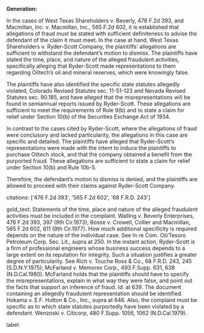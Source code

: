 **Generation:**



In the cases of West Texas Shareholders v. Beverly, 476 F.2d 393, and Macmillan, Inc. v. Macmillan, Inc., 565 F.2d 602, it is established that allegations of fraud must be stated with sufficient definiteness to advise the defendant of the claim it must meet. In the case at hand, West Texas Shareholders v. Ryder-Scott Company, the plaintiffs’ allegations are sufficient to withstand the defendant’s motion to dismiss. The plaintiffs have stated the time, place, and nature of the alleged fraudulent activities, specifically alleging that Ryder-Scott made representations to them regarding Oiltech’s oil and mineral reserves, which were knowingly false.

The plaintiffs have also identified the specific state statutes allegedly violated, Colorado Revised Statutes sec. 11-51-123 and Nevada Revised Statutes sec. 90.185, and have alleged that the misrepresentations will be found in semiannual reports issued by Ryder-Scott. These allegations are sufficient to meet the requirements of Rule 9(b) and to state a claim for relief under Section 10(b) of the Securities Exchange Act of 1934.

In contrast to the cases cited by Ryder-Scott, where the allegations of fraud were conclusory and lacked particularity, the allegations in this case are specific and detailed. The plaintiffs have alleged that Ryder-Scott’s representations were made with the intent to induce the plaintiffs to purchase Oiltech stock, and that the company obtained a benefit from the purported fraud. These allegations are sufficient to state a claim for relief under Section 10(b) and Rule 10b-5.

Therefore, the defendant’s motion to dismiss is denied, and the plaintiffs are allowed to proceed with their claims against Ryder-Scott Company.

citations: ['476 F.2d 393', '565 F.2d 602', '68 F.R.D. 243']

gold_text: Statements of the time, place and nature of the alleged fraudulent activities must be included in the complaint. Walling v. Beverly Enterprises, 476 F.2d 393, 397 (9th Cir.1973); Bosse v. Crowell, Collier and Macmillan, 565 F.2d 602, 611 (9th Cir.1977). How much additional specificity is required depends on the nature of the individual case. See In re Com. Oil/Tesoro Petroleum Corp. Sec. Lit., supra at 250. In the instant action, Ryder-Scott is a firm of professional engineers whose business success depends to a large extent on its reputation for integrity. Such a situation justifies a greater degree of particularity. See Rich v. Touche Ross & Co., 68 F.R.D. 243, 245 (S.D.N.Y.1975); McFarland v. Memorex Corp., 493 F.Supp. 631, 638 (N.D.Cal.1980). McFarland holds that the plaintiffs should have to specify the misrepresentations, explain in what way they were false, and point out the facts that support an inference of fraud. Id. at 639. The document containing an allegedly fraudulent representation should be identified. Hokama v. E.F. Hutton & Co., Inc., supra at 646. Also, the complaint must be specific as to which state statutes purportedly have been violated by a defendant. Wenzoski v. Citicorp, 480 F.Supp. 1056, 1062 (N.D.Cal.1979).

label: 